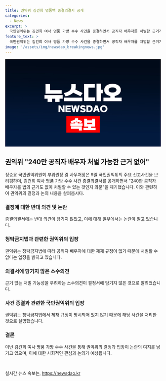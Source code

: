 ```yaml
---
title: 권익위 김건희 명품백 종결의결서 공개
categories:
  - News
excerpt: >
  국민권익위는 김건희 여사 명품 가방 수수 사건을 종결하면서 공직자 배우자를 처벌할 근거가 없다고 밝혔다. 권익위 부위원장은 청탁금지법에는 공직자 배우자에 대한 제재 규정이 없어서 처벌할 수 없다고 설명했다. 이에 대해 야당과 시민사회는 비판을 제기하고, 사건 종결에 반대한 위원들의 소수 의견이 의결서에 담기지 않은 점에 대해 논란이 일고 있다.
feature_text: >
  국민권익위는 김건희 여사 명품 가방 수수 사건을 종결하면서 공직자 배우자를 처벌할 근거가 없다고 밝혔다. 권익위 부위원장은 청탁금지법에는 공직자 배우자에 대한 제재 규정이 없어서 처벌할 수 없다고 설명했다. 이에 대해 야당과 시민사회는 비판을 제기하고, 사건 종결에 반대한 위원들의 소수 의견이 의결서에 담기지 않은 점에 대해 논란이 일고 있다.
image: '/assets/img/newsdao_breakingnews.jpg'
---
```


<p><img src="/assets/img/newsdao_breakingnews.jpg" alt="flaretime 속보" /></p>

<h2 data-ke-size="size26">권익위 "240만 공직자 배우자 처벌 가능한 근거 없어"</h2>

<p data-ke-size="size16">정승윤 국민권익위원회 부위원장 겸 사무처장은 9일 국민권익위의 주요 신고사건을 브리핑하며, 김건희 여사 명품 가방 수수 사건 종결의결서를 공개하면서 "240만 공직자 배우자를 법의 근거도 없이 처벌할 수 있는 것인지 의문"을 제기했습니다. 이와 관련하여 권익위의 결정과 논의 내용을 살펴봅시다.</p>

<h3><b>결정에 대한 반대 의견 및 논란</b></h3>

<p data-ke-size="size16">종결의결서에는 반대 의견이 담기지 않았고, 이에 대해 일부에서는 논란이 일고 있습니다.</p>

<h3><b>청탁금지법과 관련한 권익위의 입장</b></h3>

<p data-ke-size="size16">권익위는 청탁금지법에 따라 공직자 배우자에 대한 제재 규정이 없기 때문에 처벌할 수 없다는 입장을 밝히고 있습니다.</p>

<h3><b>의결서에 담기지 않은 소수의견</b></h3>

<p data-ke-size="size16">근거 없는 처벌 가능성을 우려하는 소수의견이 결정서에 담기지 않은 것으로 알려졌습니다.</p>

<h3><b>사건 종결과 관련한 국민권익위의 입장</b></h3>

<p data-ke-size="size16">권익위는 청탁금지법에서 제재 규정이 명시되어 있지 않기 때문에 해당 사건을 처리한 것으로 설명했습니다.</p>

<h3><b>결론</b></h3>

<p data-ke-size="size16">이번 김건희 여사 명품 가방 수수 사건을 통해 권익위의 결정과 입장이 논란의 여지를 남기고 있으며, 이에 대한 사회적인 관심과 논의가 예상됩니다.</p>

<p data-ke-size="size16">&nbsp;</p>
실시간 뉴스 속보는, <a href="https://newsdao.kr" rel="dofollow">https://newsdao.kr</a>


